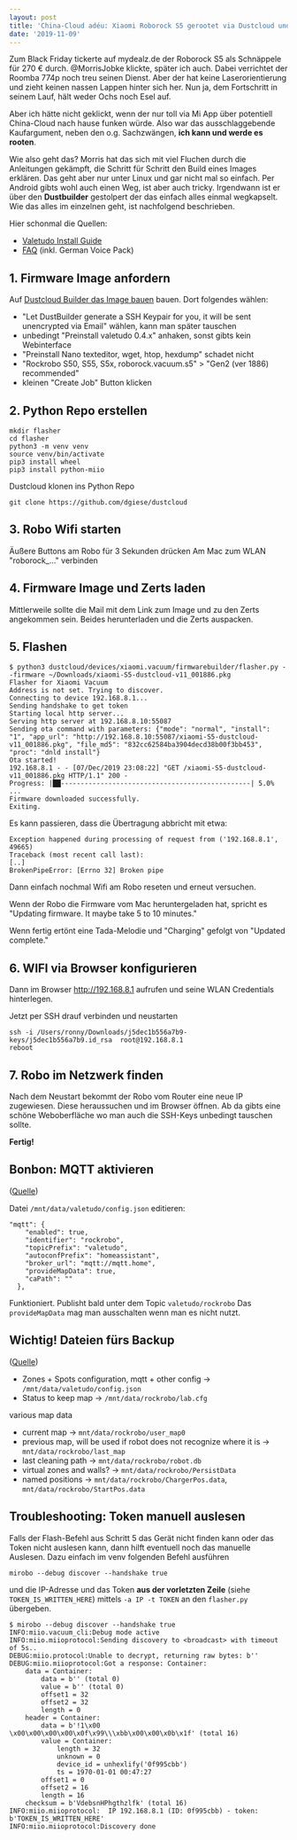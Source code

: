 ```yaml
---
layout: post
title: 'China-Cloud adéu: Xiaomi Roborock S5 gerootet via Dustcloud und Valetudo'
date: '2019-11-09'
---
```


Zum Black Friday tickerte auf mydealz.de der Roborock S5 als Schnäppele für 270 € durch. @MorrisJobke klickte, später ich auch. Dabei verrichtet der Roomba 774p noch treu seinen Dienst. Aber der hat keine Laserorientierung und zieht keinen nassen Lappen hinter sich her.
Nun ja, dem Fortschritt in seinem Lauf, hält weder Ochs noch Esel auf.


Aber ich hätte nicht geklickt, wenn der nur toll via Mi App über potentiell China-Cloud nach hause funken würde. Also war das ausschlaggebende Kaufargument, neben den o.g. Sachzwängen, **ich kann und werde es rooten**. 

Wie also geht das? Morris hat das sich mit viel Fluchen durch die Anleitungen gekämpft, die Schritt für Schritt den Build eines Images erklären. Das geht aber nur unter Linux und gar nicht mal so einfach. Per Android gibts wohl auch einen Weg, ist aber auch tricky. Irgendwann ist er über den **Dustbuilder** gestolpert der das einfach alles einmal wegkapselt. Wie das alles im einzelnen geht, ist nachfolgend beschrieben.

<!--more-->

Hier schonmal die Quellen:
- [Valetudo Install Guide](https://github.com/Hypfer/Valetudo/wiki/Installation-Instructions)
- [FAQ](https://github.com/Hypfer/Valetudo/wiki/FAQ) (inkl. German Voice Pack)

## 1. Firmware Image anfordern

Auf [Dustcloud Builder das Image bauen](https://dustbuilder.xvm.mit.edu) bauen. 
Dort folgendes wählen:
- "Let DustBuilder generate a SSH Keypair for you, it will be sent unencrypted via Email" wählen, kann man später tauschen
- unbedingt "Preinstall valetudo 0.4.x" anhaken, sonst gibts kein Webinterface
- "Preinstall Nano texteditor, wget, htop, hexdump" schadet nicht
- "Rockrobo S50, S55, S5x, roborock.vacuum.s5" > "Gen2 (ver 1886) recommended"
- kleinen "Create Job" Button klicken

## 2. Python Repo erstellen
```
mkdir flasher
cd flasher
python3 -m venv venv
source venv/bin/activate
pip3 install wheel
pip3 install python-miio
```

Dustcloud klonen ins Python Repo
```
git clone https://github.com/dgiese/dustcloud
```

## 3. Robo Wifi starten

Äußere Buttons am Robo für 3 Sekunden drücken
Am Mac zum WLAN "roborock_..." verbinden

## 4. Firmware Image und Zerts laden

Mittlerweile sollte die Mail mit dem Link zum Image und zu den Zerts angekommen sein.
Beides herunterladen und die Zerts auspacken. 

## 5. Flashen

```
$ python3 dustcloud/devices/xiaomi.vacuum/firmwarebuilder/flasher.py --firmware ~/Downloads/xiaomi-S5-dustcloud-v11_001886.pkg
Flasher for Xiaomi Vacuum
Address is not set. Trying to discover.
Connecting to device 192.168.8.1...
Sending handshake to get token
Starting local http server...
Serving http server at 192.168.8.10:55087
Sending ota command with parameters: {"mode": "normal", "install": "1", "app_url": "http://192.168.8.10:55087/xiaomi-S5-dustcloud-v11_001886.pkg", "file_md5": "832cc62584ba3904decd38b00f3bb453", "proc": "dnld install"}
Ota started!
192.168.8.1 - - [07/Dec/2019 23:08:22] "GET /xiaomi-S5-dustcloud-v11_001886.pkg HTTP/1.1" 200 -
Progress: |██------------------------------------------------| 5.0% 
...                                                              
Firmware downloaded successfully.
Exiting.
```

Es kann passieren, dass die Übertragung abbricht mit etwa:
```
Exception happened during processing of request from ('192.168.8.1', 49665)
Traceback (most recent call last):
[..]
BrokenPipeError: [Errno 32] Broken pipe
```
Dann einfach nochmal Wifi am Robo reseten und erneut versuchen.

Wenn der Robo die Firmware vom Mac heruntergeladen hat, spricht es "Updating firmware. It maybe take 5 to 10 minutes."

Wenn fertig ertönt eine Tada-Melodie und "Charging" gefolgt von "Updated complete."

## 6. WIFI via Browser konfigurieren

Dann im Browser http://192.168.8.1 aufrufen und seine WLAN Credentials hinterlegen.

Jetzt per SSH drauf verbinden und neustarten
```
ssh -i /Users/ronny/Downloads/j5dec1b556a7b9-keys/j5dec1b556a7b9.id_rsa  root@192.168.8.1
reboot
```

## 7. Robo im Netzwerk finden

Nach dem Neustart bekommt der Robo vom Router eine neue IP zugewiesen.
Diese heraussuchen und im Browser öffnen.
Ab da gibts eine schöne Weboberfläche wo man auch die SSH-Keys unbedingt tauschen sollte.

**Fertig!**


## Bonbon: MQTT aktivieren

([Quelle](https://github.com/Hypfer/Valetudo/wiki/Home-Assistant-Integration))

Datei `/mnt/data/valetudo/config.json` editieren:
```
"mqtt": {
    "enabled": true,
    "identifier": "rockrobo",
    "topicPrefix": "valetudo",
    "autoconfPrefix": "homeassistant",
    "broker_url": "mqtt://mqtt.home",
    "provideMapData": true,
    "caPath": ""
  },
```

Funktioniert. Publisht bald unter dem Topic `valetudo/rockrobo`
Das `provideMapData` mag man ausschalten wenn man es nicht nutzt.

## Wichtig! Dateien fürs Backup

([Quelle](https://github.com/Hypfer/Valetudo/wiki/Important-Files-&-Folder))

- Zones + Spots configuration, mqtt + other config -> `/mnt/data/valetudo/config.json`
- Status to keep map  -> `/mnt/data/rockrobo/lab.cfg`

various map data
- current map -> `mnt/data/rockrobo/user_map0`
- previous map, will be used if robot does not recognize where it is -> `mnt/data/rockrobo/last_map` 
- last cleaning path -> `mnt/data/rockrobo/robot.db` 
- virtual zones and walls? -> `mnt/data/rockrobo/PersistData` 
- named positions -> `mnt/data/rockrobo/ChargerPos.data`, `mnt/data/rockrobo/StartPos.data`

## Troubleshooting: Token manuell auslesen

Falls der Flash-Befehl aus Schritt 5 das Gerät nicht finden kann oder das Token nicht auslesen kann, dann hilft eventuell noch das manuelle Auslesen. Dazu einfach im venv folgenden Befehl ausführen 
```
mirobo --debug discover --handshake true
```
und die IP-Adresse und das Token **aus der vorletzten Zeile** (siehe `TOKEN_IS_WRITTEN_HERE`) mittels `-a IP -t TOKEN` an den `flasher.py` übergeben.


```
$ mirobo --debug discover --handshake true
INFO:miio.vacuum_cli:Debug mode active
INFO:miio.miioprotocol:Sending discovery to <broadcast> with timeout of 5s..
DEBUG:miio.protocol:Unable to decrypt, returning raw bytes: b''
DEBUG:miio.miioprotocol:Got a response: Container:
    data = Container:
        data = b'' (total 0)
        value = b'' (total 0)
        offset1 = 32
        offset2 = 32
        length = 0
    header = Container:
        data = b'!1\x00 \x00\x00\x00\x00\x0f\x99\\\xbb\x00\x00\x0b\x1f' (total 16)
        value = Container:
            length = 32
            unknown = 0
            device_id = unhexlify('0f995cbb')
            ts = 1970-01-01 00:47:27
        offset1 = 0
        offset2 = 16
        length = 16
    checksum = b'VdebsnHPhgthzlfk' (total 16)
INFO:miio.miioprotocol:  IP 192.168.8.1 (ID: 0f995cbb) - token: b'TOKEN_IS_WRITTEN_HERE'
INFO:miio.miioprotocol:Discovery done
```
